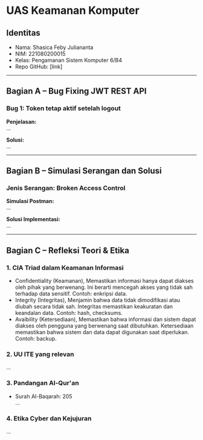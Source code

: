 # UAS Keamanan Komputer

## Identitas
- Nama: Shasica Feby Juliananta 
- NIM: 221080200015
- Kelas: Pengamanan Sistem Komputer 6/B4
- Repo GitHub: [link]

---

## Bagian A – Bug Fixing JWT REST API

### Bug 1: Token tetap aktif setelah logout
**Penjelasan:**  
...

**Solusi:**  
...

---

## Bagian B – Simulasi Serangan dan Solusi

### Jenis Serangan: Broken Access Control  
**Simulasi Postman:**  
...

**Solusi Implementasi:**  
...

---

## Bagian C – Refleksi Teori & Etika

### 1. CIA Triad dalam Keamanan Informasi  
- Confidentiality (Keamanan), Memastikan informasi hanya dapat diakses oleh pihak yang berwenang. Ini berarti mencegah akses yang tidak sah terhadap data sensitif. Contoh: enkripsi data.
- Integrity (Integritas), Menjamin bahwa data tidak dimodifikasi atau diubah secara tidak sah. Integritas memastikan keakuratan dan keandalan data. Contoh: hash, checksums.
- Avaibility (Ketersediaan), Memastikan bahwa informasi dan sistem dapat diakses oleh pengguna yang berwenang saat dibutuhkan. Ketersediaan memastikan bahwa sistem dan data dapat digunakan saat diperlukan. Contoh: backup.

### 2. UU ITE yang relevan  
...

### 3. Pandangan Al-Qur'an  
- Surah Al-Baqarah: 205  
...

### 4. Etika Cyber dan Kejujuran  
...

